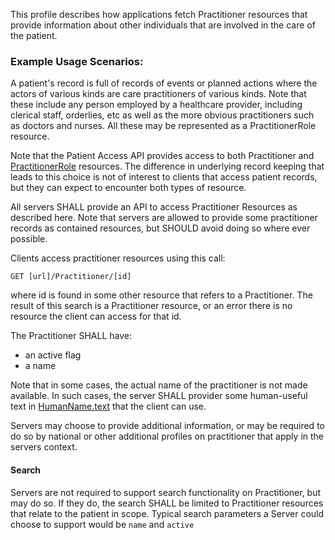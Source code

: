 This profile describes how applications fetch Practitioner resources that provide information about other individuals that are involved in the care of the patient. 

### Example Usage Scenarios:

A patient's record is full of records of events or planned actions where the actors of various kinds are 
care practitioners of various kinds. Note that these include any person employed by a healthcare provider,
including clerical staff, orderlies, etc as well as the more obvious practitioners such as doctors and 
nurses. All these may be represented as a PractitionerRole resource.

Note that the Patient Access API provides access to both Practitioner and [PractitionerRole](StructureDefinition-ipa-practitionerrole.html) resources.
The difference in underlying record keeping that leads to this choice is not of interest to clients
that access patient records, but they can expect to encounter both types of resource.

All servers SHALL provide an API to access Practitioner Resources as described here. 
Note that servers are allowed to provide some practitioner records as contained resources, but 
SHOULD avoid doing so where ever possible. 

Clients access practitioner resources using this call:

```GET [url]/Practitioner/[id]```

where id is found in some other resource that refers to a Practitioner. The result of this search is 
a Practitioner resource, or an error there is no resource the client can access for that id. 

The Practitioner SHALL have:

* an active flag
* a name

Note that in some cases, the actual name of the practitioner is not made available. In such cases,
the server SHALL provider some human-useful text in [HumanName.text](http://hl7.org/fhir/R4/datatypes-definitions.html#HumanName.text)
that the client can use. 

Servers may choose to provide additional information, or may be required to do so by national or other additional 
profiles on practitioner that apply in the servers context.

#### Search

Servers are not required to support search functionality on Practitioner, but may do so. If they do, the 
search SHALL be limited to Practitioner resources that relate to the patient in scope. Typical search
parameters a Server could choose to support would be ```name``` and ```active```

